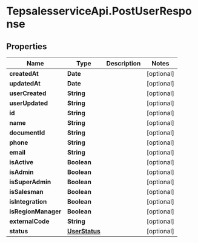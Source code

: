 # TepsalesserviceApi.PostUserResponse

## Properties
Name | Type | Description | Notes
------------ | ------------- | ------------- | -------------
**createdAt** | **Date** |  | [optional] 
**updatedAt** | **Date** |  | [optional] 
**userCreated** | **String** |  | [optional] 
**userUpdated** | **String** |  | [optional] 
**id** | **String** |  | [optional] 
**name** | **String** |  | [optional] 
**documentId** | **String** |  | [optional] 
**phone** | **String** |  | [optional] 
**email** | **String** |  | [optional] 
**isActive** | **Boolean** |  | [optional] 
**isAdmin** | **Boolean** |  | [optional] 
**isSuperAdmin** | **Boolean** |  | [optional] 
**isSalesman** | **Boolean** |  | [optional] 
**isIntegration** | **Boolean** |  | [optional] 
**isRegionManager** | **Boolean** |  | [optional] 
**externalCode** | **String** |  | [optional] 
**status** | [**UserStatus**](UserStatus.md) |  | [optional] 
